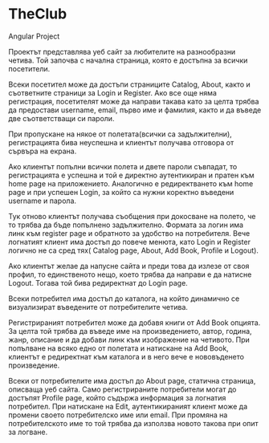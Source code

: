 # TheClub
 Angular Project

Проектът представлява уеб сайт за любителите на разнообразни четива.
Той започва с начална страница, която е достъпна за всички посетители.

Всеки посетител може да достъпи страниците Catalog, About, както и съответните страници за Login и Register. Ако все още няма регистрация, посетителят може да направи такава като за целта трябва да предостави username, email, първо име и фамилия, както и да въведе две съответстващи си пароли.

При пропускане на някое от полетата(всички са задължителни), регистрацията бива неуспешна и клиентът получава отговора от сървъра на екрана.

Ако клиентът попълни всички полета и двете пароли съвпадат, то регистрацията е успешна и той е директно аутентикиран и пратен към home page на приложението. Аналогично е редиректването към home page и при успешен Login, за който са нужни коректно въведени username и парола.

Тук отново клиентът получава съобщения при докосване на полето, че то трябва да бъде попълнено задължително. Формата за логин има линк към register page и обратното за удобство на потребителя.
Вече логнатият клиент има достъп до повече менюта, като Login и Register логично не са сред тях( Catalog page, About, Add Book, Profile и Logout).

Ако клиентът желае да напусне сайта и преди това да излезе от своя профил, то единственото нещо, което трябва да направи е да натисне Logout. Тогава той бива редиректнат до Login page. 

Всеки потребител има достъп до каталога, на който динамично се визуализират въведените от потребителите четива.

Регистрираният потребител може да добавя книги от Add Book опцията. За целта той трябва да въведе име на произведението, автор, година, жанр, описание и да добави линк към изображение на четивото. При попълване на всяко едно от полетата и натискане на Add Book, клиентът е редиректнат към каталога и в него вече е нововъденето произведение.

Всеки от потребителите има достъп до About page, статична страница, описваща уеб сайта. 
Само регистрираните потребители могат до достъпят Profile page, който съдържа информация за логнатия потребител. При натискане на Edit, аутентикираният клиент може да промени своето потребителско име или email. При промяна на потребителското име то той трябва да използва новото такова при опит за логване.
